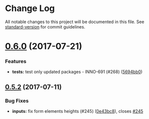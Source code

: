 # Change Log

All notable changes to this project will be documented in this file.
See [standard-version](https://github.com/conventional-changelog/standard-version) for commit guidelines.

<a name="0.6.0"></a>
# [0.6.0](https://github.com/ec-europa/europa-component-library/compare/@ec-europa/ecl-forms-text-inputs@0.5.2...@ec-europa/ecl-forms-text-inputs@0.6.0) (2017-07-21)


### Features

* **tests:** test only updated packages - INNO-691 (#268) ([5694bb0](https://github.com/ec-europa/europa-component-library/commit/5694bb0))




<a name="0.5.2"></a>
## [0.5.2](https://github.com/ec-europa/europa-component-library/compare/@ec-europa/ecl-forms-text-inputs@0.5.1...@ec-europa/ecl-forms-text-inputs@0.5.2) (2017-07-11)


### Bug Fixes

* **inputs:** fix form elements heights (#245) ([0e43bc8](https://github.com/ec-europa/europa-component-library/commit/0e43bc8)), closes [#245](https://github.com/ec-europa/europa-component-library/issues/245)

